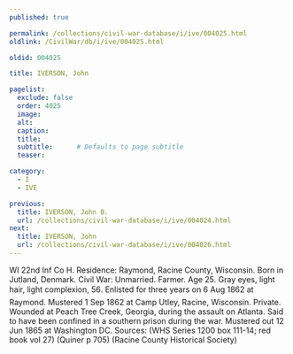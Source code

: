 ```yaml
---
published: true

permalink: /collections/civil-war-database/i/ive/004025.html
oldlink: /CivilWar/db/i/ive/004025.html

oldid: 004025

title: IVERSON, John

pagelist:
  exclude: false
  order: 4025
  image: 
  alt:
  caption:
  title:
  subtitle:      # Defaults to page subtitle
  teaser:

category: 
  - I 
  - IVE

previous:
  title: IVERSON, John B.
  url: /collections/civil-war-database/i/ive/004024.html  
next:
  title: IVERSON, John
  url: /collections/civil-war-database/i/ive/004026.html   
---
```

WI 22nd Inf Co H. Residence: Raymond, Racine County, Wisconsin. Born in Jutland, Denmark. Civil War: Unmarried. Farmer. Age 25. Gray eyes, light hair, light complexion, 5&#146;6&#148;. Enlisted for three years on 6 Aug 1862 at Raymond. Mustered 1 Sep 1862 at Camp Utley, Racine, Wisconsin. Private. Wounded at Peach Tree Creek, Georgia, during the assault on Atlanta. Said to have been confined in a southern prison during the war. Mustered out 12 Jun 1865 at Washington DC. Sources: (WHS Series 1200 box 111-14; red book vol 27) (Quiner p 705) (Racine County Historical Society)